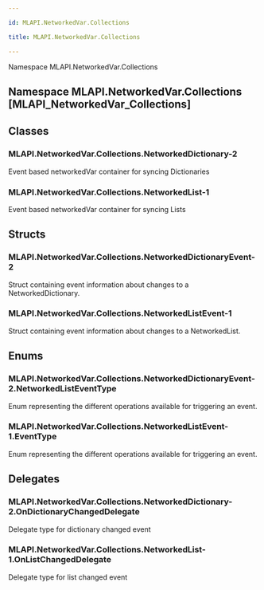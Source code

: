 ```yaml
---

id: MLAPI.NetworkedVar.Collections

title: MLAPI.NetworkedVar.Collections

---
```


Namespace MLAPI.NetworkedVar.Collections

## Namespace MLAPI.NetworkedVar.Collections [MLAPI_NetworkedVar_Collections]

<div class="markdown level0 summary" markdown="1">

</div>

<div class="markdown level0 conceptual" markdown="1">

</div>

<div class="markdown level0 remarks" markdown="1">

</div>

## Classes

### MLAPI.NetworkedVar.Collections.NetworkedDictionary-2

<div class="section" markdown="1">

Event based networkedVar container for syncing Dictionaries

</div>

### MLAPI.NetworkedVar.Collections.NetworkedList-1

<div class="section" markdown="1">

Event based networkedVar container for syncing Lists

</div>

## Structs

### MLAPI.NetworkedVar.Collections.NetworkedDictionaryEvent-2

<div class="section" markdown="1">

Struct containing event information about changes to a
NetworkedDictionary.

</div>

### MLAPI.NetworkedVar.Collections.NetworkedListEvent-1

<div class="section" markdown="1">

Struct containing event information about changes to a NetworkedList.

</div>

## Enums

### MLAPI.NetworkedVar.Collections.NetworkedDictionaryEvent-2.NetworkedListEventType

<div class="section" markdown="1">

Enum representing the different operations available for triggering an
event.

</div>

### MLAPI.NetworkedVar.Collections.NetworkedListEvent-1.EventType

<div class="section" markdown="1">

Enum representing the different operations available for triggering an
event.

</div>

## Delegates

### MLAPI.NetworkedVar.Collections.NetworkedDictionary-2.OnDictionaryChangedDelegate

<div class="section" markdown="1">

Delegate type for dictionary changed event

</div>

### MLAPI.NetworkedVar.Collections.NetworkedList-1.OnListChangedDelegate

<div class="section" markdown="1">

Delegate type for list changed event

</div>
